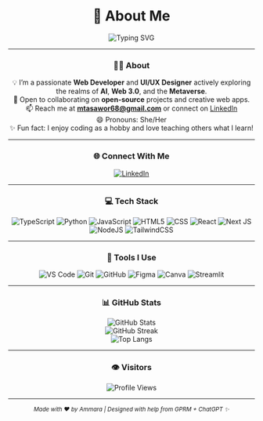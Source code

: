 <div align="center">

# 💫 About Me

<img src="https://readme-typing-svg.demolab.com?font=Fira+Code&weight=500&size=24&duration=4000&pause=1000&color=F76B61&center=true&vCenter=true&width=435&lines=Hi%2C+I'm+Ammara+Rajput+%F0%9F%91%8B;Web+Dev+%7C+UI%2FUX+Designer+%7C+AI+Explorer;I+love+learning+%26+building+new+things!" alt="Typing SVG" />

---

### 👩‍💻 About

💡 I’m a passionate **Web Developer** and **UI/UX Designer** actively exploring the realms of **AI**, **Web 3.0**, and the **Metaverse**.<br>
🤝 Open to collaborating on **open-source** projects and creative web apps.<br>
📫 Reach me at **mtasawor68@gmail.com** or connect on [LinkedIn](https://www.linkedin.com/in/ammara-rajpoot-253b53283/)<br>
😄 Pronouns: She/Her<br>
✨ Fun fact: I enjoy coding as a hobby and love teaching others what I learn!

---

### 🌐 Connect With Me

[![LinkedIn](https://img.shields.io/badge/LinkedIn-%230077B5.svg?&style=for-the-badge&logo=linkedin&logoColor=white)](https://www.linkedin.com/in/ammara-rajpoot-253b53283/)

---

### 💻 Tech Stack

![TypeScript](https://img.shields.io/badge/typescript-%23007ACC.svg?style=for-the-badge&logo=typescript&logoColor=white) 
![Python](https://img.shields.io/badge/python-3670A0?style=for-the-badge&logo=python&logoColor=ffdd54) 
![JavaScript](https://img.shields.io/badge/javascript-%23323330.svg?style=for-the-badge&logo=javascript&logoColor=%23F7DF1E) 
![HTML5](https://img.shields.io/badge/html5-%23E34F26.svg?style=for-the-badge&logo=html5&logoColor=white) 
![CSS](https://img.shields.io/badge/css3-%231572B6.svg?style=for-the-badge&logo=css3&logoColor=white) 
![React](https://img.shields.io/badge/react-%2320232a.svg?style=for-the-badge&logo=react&logoColor=%2361DAFB) 
![Next JS](https://img.shields.io/badge/Next-black?style=for-the-badge&logo=next.js&logoColor=white) 
![NodeJS](https://img.shields.io/badge/node.js-6DA55F?style=for-the-badge&logo=node.js&logoColor=white) 
![TailwindCSS](https://img.shields.io/badge/tailwindcss-%2338B2AC.svg?style=for-the-badge&logo=tailwind-css&logoColor=white)

---

### 🧰 Tools I Use

![VS Code](https://img.shields.io/badge/VS%20Code-007ACC?style=for-the-badge&logo=visual-studio-code&logoColor=white)
![Git](https://img.shields.io/badge/Git-F05032?style=for-the-badge&logo=git&logoColor=white)
![GitHub](https://img.shields.io/badge/github-%23121011.svg?style=for-the-badge&logo=github&logoColor=white)
![Figma](https://img.shields.io/badge/figma-%23F24E1E.svg?style=for-the-badge&logo=figma&logoColor=white)
![Canva](https://img.shields.io/badge/Canva-%2300C4CC.svg?style=for-the-badge&logo=Canva&logoColor=white)
![Streamlit](https://img.shields.io/badge/Streamlit-%23FE4B4B.svg?style=for-the-badge&logo=streamlit&logoColor=white)

---

### 📊 GitHub Stats

![GitHub Stats](https://github-readme-stats.vercel.app/api?username=atammara&theme=tokyonight&show_icons=true&hide_border=false&include_all_commits=true&count_private=true)<br>
![GitHub Streak](https://github-readme-streak-stats.herokuapp.com/?user=atammara&theme=tokyonight&hide_border=false)<br>
![Top Langs](https://github-readme-stats.vercel.app/api/top-langs/?username=atammara&theme=tokyonight&hide_border=false&layout=compact)

---

### 👁️ Visitors

![Profile Views](https://visitcount.itsvg.in/api?id=atammara&label=Profile%20Views&color=12&icon=0&pretty=true)

---

<sub><i>Made with ❤️ by Ammara | Designed with help from GPRM + ChatGPT ✨</i></sub>

</div>
